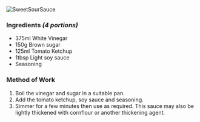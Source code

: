 ![SweetSourSauce](resource:assets/images/stocksoupssauces/sweet_sour_sauce.png)

### **Ingredients** *(4 portions)*
- 375ml White Vinegar
- 150g Brown sugar
- 125ml Tomato Ketchup
- 1tbsp Light soy sauce
- Seasoning

### **Method of Work**
1. Boil the vinegar and sugar in a suitable pan.
2. Add the tomato ketchup, soy sauce and
seasoning.
3. Simmer for a few minutes then use as required. This sauce may also be lightly thickened with cornflour or another thickening agent.